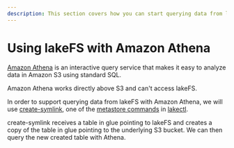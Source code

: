 ```yaml
---
description: This section covers how you can start querying data from lakeFS using Amazon Athena.
---
```


# Using lakeFS with Amazon Athena

[Amazon Athena](https://aws.amazon.com/athena/) is an interactive query service that makes it easy to analyze data in Amazon S3 using standard SQL.

Amazon Athena works directly above S3 and can't access lakeFS.

In order to support querying data from lakeFS with Amazon Athena, we will use [create-symlink](glue_hive_metastore.md#create-symlink), one of the [metastore commands](glue_hive_metastore.md) in [lakectl](../reference/commands.md).

create-symlink receives a table in glue pointing to lakeFS and creates a copy of the table in glue pointing to the underlying S3 bucket.
We can then query the new created table with Athena.
